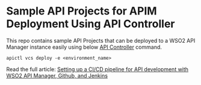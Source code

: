 # Sample API Projects for APIM Deployment Using API Controller

This repo contains sample API Projects that can be deployed to a WSO2 API Manager instance easily using below [API Controller](https://apim.docs.wso2.com/en/latest/learn/api-controller/getting-started-with-wso2-api-controller/#getting-started-with-wso2-api-controller) command.

```
apictl vcs deploy -e <environment_name>
```

Read the full article: [Setting up a CI/CD pipeline for API development with WSO2 API Manager, Github, and Jenkins](https://medium.com/@malintha.prasan/setting-up-a-ci-cd-pipeline-for-api-development-with-wso2-api-manager-github-and-jenkins-981311309e96) 


